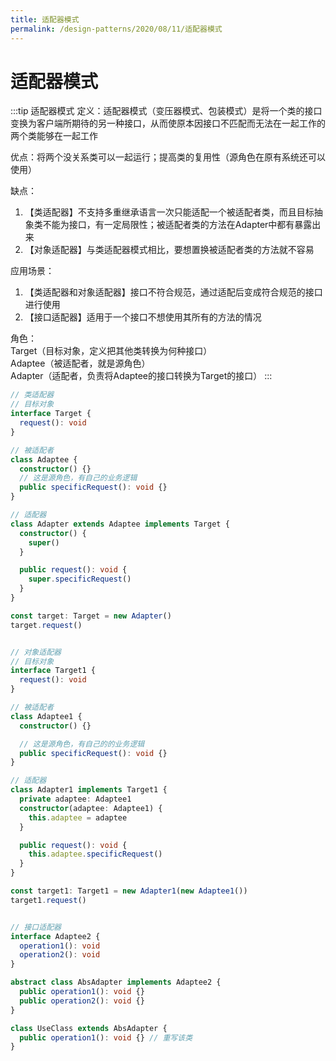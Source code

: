 ```yaml
---
title: 适配器模式
permalink: /design-patterns/2020/08/11/适配器模式
---
```


# 适配器模式
:::tip 适配器模式
定义：适配器模式（变压器模式、包装模式）是将一个类的接口变换为客户端所期待的另一种接口，从而使原本因接口不匹配而无法在一起工作的两个类能够在一起工作

优点：将两个没关系类可以一起运行；提高类的复用性（源角色在原有系统还可以使用）

缺点：<br>
1. 【类适配器】不支持多重继承语言一次只能适配一个被适配者类，而且目标抽象类不能为接口，有一定局限性；被适配者类的方法在Adapter中都有暴露出来<br>
2. 【对象适配器】与类适配器模式相比，要想置换被适配者类的方法就不容易

应用场景：<br>
1. 【类适配器和对象适配器】接口不符合规范，通过适配后变成符合规范的接口进行使用<br>
2. 【接口适配器】适用于一个接口不想使用其所有的方法的情况

角色：<br>
      Target（目标对象，定义把其他类转换为何种接口）<br>
      Adaptee（被适配者，就是源角色）<br>
      Adapter（适配者，负责将Adaptee的接口转换为Target的接口）
:::
```ts
// 类适配器
// 目标对象
interface Target {
  request(): void
}

// 被适配者
class Adaptee {
  constructor() {}
  // 这是源角色，有自己的业务逻辑
  public specificRequest(): void {}
}

// 适配器
class Adapter extends Adaptee implements Target {
  constructor() {
    super()
  }

  public request(): void {
    super.specificRequest()
  }
}

const target: Target = new Adapter()
target.request()


// 对象适配器
// 目标对象
interface Target1 {
  request(): void
}

// 被适配者
class Adaptee1 {
  constructor() {}

  // 这是源角色，有自己的的业务逻辑
  public specificRequest(): void {}
}

// 适配器
class Adapter1 implements Target1 {
  private adaptee: Adaptee1
  constructor(adaptee: Adaptee1) {
    this.adaptee = adaptee
  }

  public request(): void {
    this.adaptee.specificRequest()
  }
}

const target1: Target1 = new Adapter1(new Adaptee1())
target1.request()


// 接口适配器
interface Adaptee2 {
  operation1(): void
  operation2(): void
}

abstract class AbsAdapter implements Adaptee2 {
  public operation1(): void {}
  public operation2(): void {}
}

class UseClass extends AbsAdapter {
  public operation1(): void {} // 重写该类
}
```
